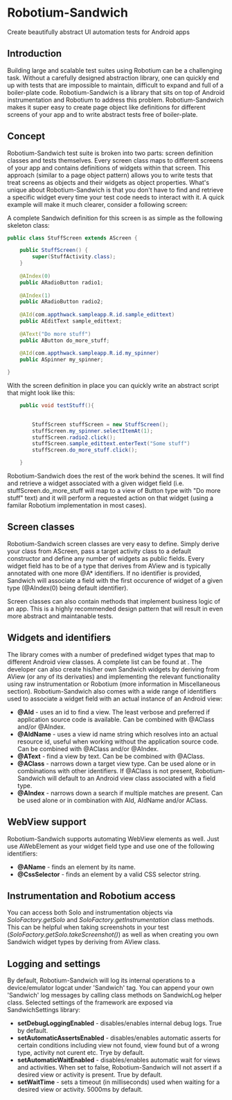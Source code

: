 Robotium-Sandwich
=================

Create beautifully abstract UI automation tests for Android apps


Introduction
------------

Building large and scalable test suites using Robotium can be a challenging task. Without a carefully designed abstraction 
library, one can quickly end up with tests that are impossible to maintain, difficult to expand and full of a boiler-plate 
code. 
Robotium-Sandwich is a library that sits on top of Android instrumentation and Robotium to address this problem.
Robotium-Sandwich makes it super easy to create page object like definitions for different screens of your app and to write
abstract tests free of boiler-plate.


Concept
-------

Robotium-Sandwich test suite is broken into two parts: screen definition classes and tests themselves. Every screen class
maps to different screens of your app and contains definitions of widgets within that screen. This approach (similar to
a page object pattern) allows you to write tests that treat screens as objects and their widgets as object 
properties. What's unique about Robotium-Sandwich is that you don't have to find and retrieve a specific widget every time
your test code needs to interact with it. 
A quick example will make it much clearer, consider a following screen:

<TBD>

A complete Sandwich definition for this screen is as simple as the following skeleton class:

```java
public class StuffScreen extends AScreen {

	public StuffScreen() {
		super(StuffActivity.class);
	}
	
	@AIndex(0)
	public ARadioButton radio1;
	
	@AIndex(1)
	public ARadioButton radio2;
	
	@AId(com.appthwack.sampleapp.R.id.sample_edittext)
	public AEditText sample_edittext;
	
	@AText("Do more stuff")
	public AButton do_more_stuff;
	
	@AId(com.appthwack.sampleapp.R.id.my_spinner)
	public ASpinner my_spinner;

}
```

With the screen definition in place you can quickly write an abstract script that might look like this:

```java
	public void testStuff(){
	

		StuffScreen stuffScreen = new StuffScreen();
		stuffScreen.my_spinner.selectItemAt(1);
		stuffScreen.radio2.click();
		stuffScreen.sample_edittext.enterText("Some stuff")
		stuffScreen.do_more_stuff.click();

	}
```

Robotium-Sandwich does the rest of the work behind the scenes. It will find and retrieve a widget associated with a given
widget field (i.e. stuffScreen.do_more_stuff will map to a view of Button type with "Do more stuff" text) and it will
perform a requested action on that widget (using a familar Robotium implementation in most cases).


Screen classes
--------------

Robotium-Sandwich screen classes are very easy to define. Simply derive your class from AScreen, pass a target activity
class to a default constructor and define any number of widgets as public fields. Every widget field has to be of a type that derives from AView and is typically annotated with one more @A* identifiers. If no identifier is provided, Sandwich will associate a field with the first occurence of widget of a given type (@AIndex(0) being default identifier).

Screen classes can also contain methods that implement business logic of an app. This is a highly recommended design pattern that will result in even more abstract and maintanable tests.


Widgets and identifiers
-----------------------

The library comes with a number of predefined widget types that map to different Android view classes. A complete list can be found at <TBD>. The developer can also create his/her own Sandwich widgets by deriving from AView (or any of its
derivaties) and implementing the relevant functionality using raw instrumentation or Robotium (more information in Miscellaneous section).
Robotium-Sandwich also comes with a wide range of identifiers used to associate a widget field with an actual instance of an
Android view:
* **@AId** - uses an id to find a view. The least verbose and preferred if application source code is available. Can be combined
with @AClass and/or @AIndex.
* **@AIdName** - uses a view id name string which resolves into an actual resource id, useful when working without the application source code. Can be combined with @AClass and/or @AIndex.
* **@AText** - find a view by text. Can be be combined with @AClass.
* **@AClass** - narrows down a target view type. Can be used alone or in combinations with other identifiers. If @AClass is not present, Robotium-Sandwich will default to an Android view class associated with a field type.
* **@AIndex** - narrows down a search if multiple matches are present. Can be used alone or in combination with AId, AIdName and/or AClass.


WebView support
---------------

Robotium-Sandwich supports automating WebView elements as well. Just use AWebElement as your widget field type and use one of the following 
identifiers:
* **@AName** - finds an element by its name.
* **@CssSelector** - finds an element by a valid CSS selector string.


Instrumentation and Robotium access
-----------------------------------

You can access both Solo and instrumentation objects via *SoloFactory.getSolo* and *SoloFactory.getInstrumentation* class methods. This can be helpful when taking screenshots in your test (*SoloFactory.getSolo.takeScreenshot()*) as well as when creating you own Sandwich widget types by deriving from AView class.


Logging and settings
--------------------

By default, Robotium-Sandwich will log its internal operations to a device/emulator logcat under 'Sandwich' tag. You can append your own 'Sandwich' log messages by calling class methods on SandwichLog helper class.
Selected settings of the framework are exposed via SandwichSettings library:
* **setDebugLoggingEnabled** - disables/enables internal debug logs. True by default.
* **setAutomaticAssertsEnabled** - disables/enables automatic asserts for certain conditions including view not found, view found but of a wrong type, activity not curent etc. Trye by default.
* **setAutomaticWaitEnabled** - disables/enables automatic wait for views and activities. When set to false, Robotium-Sandwich will not assert if a desired view or activity is present. True by default.
* **setWaitTime** - sets a timeout (in milliseconds) used when waiting for a desired view or activity. 5000ms by default.











